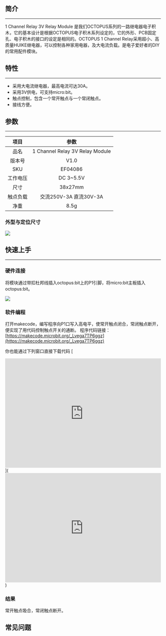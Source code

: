 ## 简介
---

1 Channel Relay 3V Relay Module 是我们OCTOPUS系列的一路继电器电子积木，它的基本设计是根据OCTOPUS电子积木系列设定的，它的外形、PCB固定孔、电子积木的接口的设定是相同的。OCTOPUS 1 Channel Relay采用超小、高质量HUIKE继电器，可以控制各种家用电器，及大电流负载。是电子爱好者的DIY的常用配件模块。

## 特性 
---
- 采用大电流继电器，最高电流可达30A。
- 采用3V供电，可支持micro:bit。
- 触点控制，包含一个常开触点与一个常闭触点。
- 接线方便。

## 参数
---
项目 | 参数 
:-: | :-: 
品名|1 Channel Relay 3V Relay Module
版本号|V1.0
SKU| EF04086
工作电压|DC 3~5.5V
尺寸|38x27mm
触点负载|交流250V-3A 直流30V-3A
净重|8.5g

### 外型与定位尺寸  
![](https://i.imgur.com/RucS13Z.png)

## 快速上手  
---  
### 硬件连接  

将模块通过带扣杜邦线插入octopus:bit上的P1引脚，将micro:bit主板插入octopus:bit。

![](https://i.imgur.com/cJGeHvd.png)

### 软件编程  

打开makecode，编写程序向P1口写入高电平，使常开触点闭合，常闭触点断开，便实现了用代码控制触点开关的通断。
程序代码链接：[https://makecode.microbit.org/_Lvega7TP6ggz](https://makecode.microbit.org/_Lvega7TP6ggz)

你也能通过下列窗口直接下载代码
[<div style="position:relative;height:0;padding-bottom:70%;overflow:hidden;"><iframe style="position:absolute;top:0;left:0;width:100%;height:100%;" src="https://makecode.microbit.org/#pub:_Lvega7TP6ggz" frameborder="0" sandbox="allow-popups allow-forms allow-scripts allow-same-origin"></iframe></div>](<div style="position:relative;height:0;padding-bottom:70%;overflow:hidden;"><iframe style="position:absolute;top:0;left:0;width:100%;height:100%;" src="https://makecode.microbit.org/#pub:_Lvega7TP6ggz" frameborder="0" sandbox="allow-popups allow-forms allow-scripts allow-same-origin"></iframe></div>)

### 结果  

常开触点吸合，常闭触点断开。

## 常见问题
